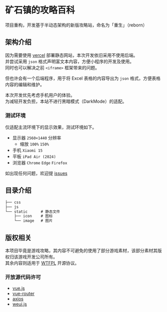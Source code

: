 # 矿石镇的攻略百科

项目重构，开发基于半动态架构的新版攻略站，命名为「重生」（reborn）

## 架构介绍

因为需要使用 [vercel](https://vercel.com/home) 部署静态网站，本次开发依旧采用不使用后端。  
并尝试采用 `json` 格式声明富文本内容，方便小程序的开发及使用。  
同时也可以解决之前 `<iframe>` 框架带来的问题。  

但也许会有一个后端程序，用于将 Excel 表格的内容导出为 `json` 格式，方便表格内容的编辑和维护。  

本次开发优先考虑手机用户的体验。  
为减轻开发负担，本站不进行黑暗模式（DarkMode）的适配。

### 测试环境

仅适配主流环境下的显示效果，测试环境如下。

- 显示器 `2560×1440` 分辨率
  - 缩放 `100%` `150%`
- 手机 `Xiaomi 15`
- 平板 `iPad Air (2024)`
- 浏览器 `Chrome` `Edge` `Firefox`

如出现任何问题，欢迎提 [issues](https://github.com/mineraltown/wiki/issues)

## 目录介绍

```txt
├── css
├── js
└── static      # 静态文件
    ├── icon    # 图标
    └── image   # 图片
```

## 版权相关

本项目毕竟是游戏攻略，其内容不可避免的使用了部分游戏素材，该部分素材其版权归该游戏开发公司所有。  
其余内容则适用于 [WTFPL](LICENSE) 开源协议。

### 开放源代码许可

- [vue.js](https://github.com/vuejs/core)
- [vue-router](https://github.com/vuejs/router)
- [axios](https://github.com/axios/axios)
- [weui.js](https://github.com/Tencent/weui.js)
